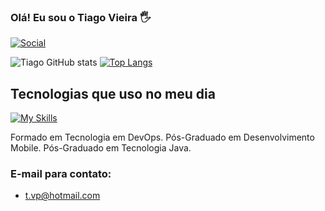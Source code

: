 ### Olá! Eu sou o Tiago Vieira 🖐️

[![Social](https://img.shields.io/badge/LinkedIn-0077B5?style=for-the-badge&logo=linkedin&logoColor=white)](https://www.linkedin.com/in/tiagovieirapires/)

![Tiago GitHub stats](https://github-readme-stats-sigma-five.vercel.app/api?username=TiagoVP86&show_icons=true&theme=dracula) [![Top Langs](https://github-readme-stats-sigma-five.vercel.app/api/top-langs/?username=TiagoVP86&layout=compact&theme=dracula)](https://github.com/TiagoVP86/github-readme-stats)

## Tecnologias que uso no meu dia

[![My Skills](https://skillicons.dev/icons?i=html,css,js,ts,nextjs,bootstrap,react,angular,java,kotlin,swift,nodejs,git,mongodb,mysql)](https://skillicons.dev)

Formado em Tecnologia em DevOps.
Pós-Graduado em Desenvolvimento Mobile.
Pós-Graduado em Tecnologia Java.

### E-mail para contato:
- t.vp@hotmail.com
